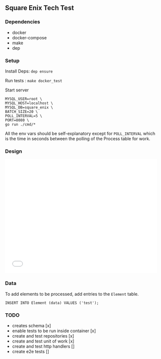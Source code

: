 ## Square Enix Tech Test

### Dependencies

- docker
- docker-compose
- make
- dep

### Setup

Install Deps: `dep ensure`

Run tests : `make docker_test`

Start server

```
MYSQL_USER=root \
MYSQL_HOST=localhost \
MYSQL_DB=square_enix \
BATCH_SIZE=20 \
POLL_INTERVAL=5 \
PORT=8080 \
go run ./cmd/*
```

All the env vars should be self-explanatory except for `POLL_INTERVAL` which is the time in seconds between the polling of the Process table for work.

### Design

<embed src="./assets/notes.pdf" width="500" height="375" type="application/pdf">

### Data

To add elements to be processed, add entries to the `Element` table.

`INSERT INTO Element (data) VALUES ('test');`

### TODO

- creates schema [x]
- enable tests to be run inside container [x]
- create and test repositories [x]
- create and test unit of work [x]
- create and test http handlers []
- create e2e tests []

